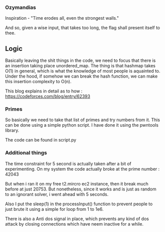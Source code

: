 ### Ozymandias

 Inspiration - "Time erodes all, even the strongest walls."
 
 And so, given a wise input, that takes too long, the flag shall present itself to thee.
 
## Logic

Basically leaving the shit things in the code, we need to focus that there is an insertion taking place unordered_map.
The thing is that hashmap takes O(1) in general, which is what the knowledge of most people is aquainted to.
Under the hood, if somehow we can break the hash function, we can make this insertion complexity to O(n).

This blog explains in detail as to how : https://codeforces.com/blog/entry/62393

### Primes

So basically we need to take that list of primes and try numbers from it.
This can be done using a simple python script. I have done it using the pwntools library.

The code can be found in script.py

### Additional things 

The time constraint for 5 second is actually taken after a bit of experimenting.
On my system the code actually broke at the prime number : 42043

But when i ran it on my free t2.mircro ec2 instance, then it break much before at just 20753.
But nonetheless, since it works and is just as random to an ignorant solver, i went ahead with 5 seconds.

Also I put the sleep(1) in the processInput() function to prevent people to just brute it using a simple for loop from 1 to 1e6.

There is also a Anti dos signal in place, which prevents any kind of dos attack by closing connections which have neem inactive for a while.
